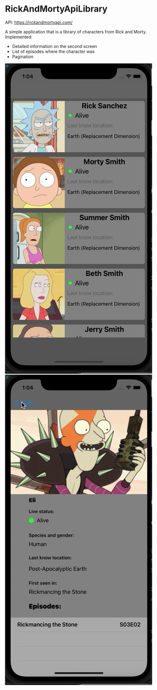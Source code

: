 # RickAndMortyApiLibrary
API: https://rickandmortyapi.com/

A simple application that is a library of characters from Rick and Morty.
Implemented:
- Detailed information on the second screen
- List of episodes where the character was
- Pagination



![alt text](screenshots/1.png)
![alt text](screenshots/2.png)
